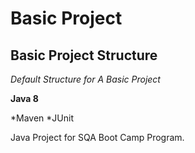 # Basic Project
## Basic Project Structure

*Default Structure for A Basic Project*


**Java 8**

*Maven
*JUnit

Java Project for SQA Boot Camp Program.

